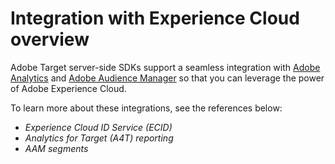 # Integration with Experience Cloud overview

Adobe Target server-side SDKs support a seamless integration with [Adobe Analytics](https://business.adobe.com/products/analytics/adobe-analytics.html) and [Adobe Audience Manager](https://business.adobe.com/products/audience-manager/adobe-audience-manager.html) so that you can leverage the power of Adobe Experience Cloud. 

To learn more about these integrations, see the references below:

* *Experience Cloud ID Service (ECID)*
* *Analytics for Target (A4T) reporting*
* *AAM segments*